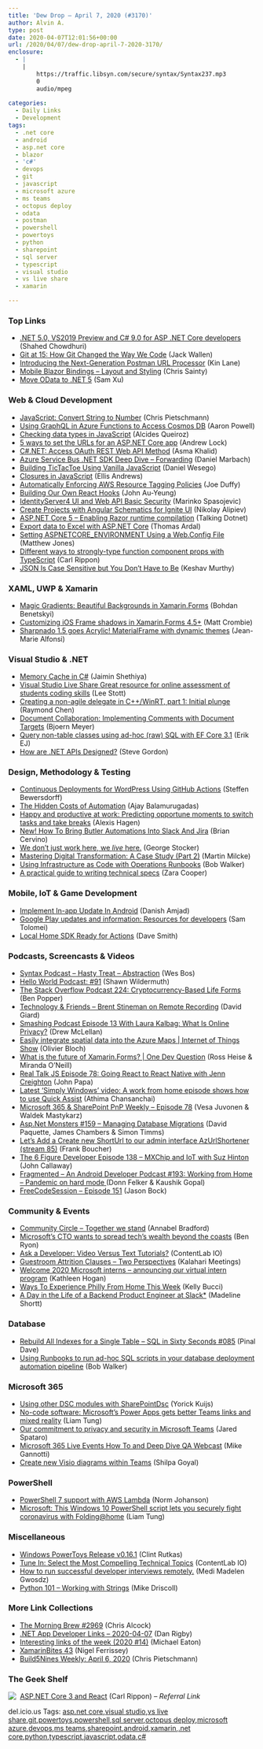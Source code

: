 ```yaml
---
title: 'Dew Drop – April 7, 2020 (#3170)'
author: Alvin A.
type: post
date: 2020-04-07T12:01:56+00:00
url: /2020/04/07/dew-drop-april-7-2020-3170/
enclosure:
  - |
    |
        https://traffic.libsyn.com/secure/syntax/Syntax237.mp3
        0
        audio/mpeg
        
categories:
  - Daily Links
  - Development
tags:
  - .net core
  - android
  - asp.net core
  - blazor
  - 'c#'
  - devops
  - git
  - javascript
  - microsoft azure
  - ms teams
  - octopus deploy
  - odata
  - postman
  - powershell
  - powertoys
  - python
  - sharepoint
  - sql server
  - typescript
  - visual studio
  - vs live share
  - xamarin

---
```

### <a name="top"></a>Top Links

  * <a href="https://wakeupandcode.com/net-5-0-vs2019-preview-and-c-9-0-for-asp-net-core-developers/" target="_blank" rel="noopener noreferrer">.NET 5.0, VS2019 Preview and C# 9.0 for ASP .NET Core developers</a> (Shahed Chowdhuri)
  * <a href="https://thenewstack.io/git-at-15-how-git-changed-the-way-we-code/" target="_blank" rel="noopener noreferrer">Git at 15: How Git Changed the Way We Code</a> (Jack Wallen)
  * <a href="https://blog.postman.com/2020/04/06/introducing-the-next-generation-postman-url-processor/" target="_blank" rel="noopener noreferrer">Introducing the Next-Generation Postman URL Processor</a> (Kin Lane)
  * <a href="https://chrissainty.com/mobile-blazor-bindings-layout-and-styling/" target="_blank" rel="noopener noreferrer">Mobile Blazor Bindings &#8211; Layout and Styling</a> (Chris Sainty)
  * <a href="https://devblogs.microsoft.com/odata/move-odata-to-net-5/" target="_blank" rel="noopener noreferrer">Move OData to .NET 5</a> (Sam Xu)



### <a name="web"></a>Web & Cloud Development

  * <a href="http://feedproxy.google.com/~r/crpietschmann/~3/7hAxU2ux6mw/javascript-convert-string-to-number" target="_blank" rel="noopener noreferrer">JavaScript: Convert String to Number</a> (Chris Pietschmann)
  * <a href="https://www.aaron-powell.com/posts/2020-04-07-using-graphql-in-azure-functions-to-access-cosmosdb/" target="_blank" rel="noopener noreferrer">Using GraphQL in Azure Functions to Access Cosmos DB</a> (Aaron Powell)
  * <a href="https://programmingwithmosh.com/javascript/checking-data-types-in-javascript/" target="_blank" rel="noopener noreferrer">Checking data types in JavaScript</a> (Alcides Queiroz)
  * <a href="https://andrewlock.net/5-ways-to-set-the-urls-for-an-aspnetcore-app/" target="_blank" rel="noopener noreferrer">5 ways to set the URLs for an ASP.NET Core app</a> (Andrew Lock)
  * <a href="https://www.asmak9.com/2020/04/cnet-access-oauth-rest-web-api-method.html" target="_blank" rel="noopener noreferrer">C#.NET: Access OAuth REST Web API Method</a> (Asma Khalid)
  * <a href="https://www.planetgeek.ch/2020/04/06/azure-service-bus-net-sdk-deep-dive-forwarding/" target="_blank" rel="noopener noreferrer">Azure Service Bus .NET SDK Deep Dive – Forwarding</a> (Daniel Marbach)
  * <a href="https://hackernoon.com/building-tictactoe-using-vanilla-javascript-kt2b32mp?source=rss" target="_blank" rel="noopener noreferrer">Building TicTacToe Using Vanilla JavaScript</a> (Daniel Wesego)
  * <a href="https://codeburst.io/closures-in-javascript-4c73c29538e1?source=rss----61061eb0c96b---4" target="_blank" rel="noopener noreferrer">Closures in JavaScript</a> (Ellis Andrews)
  * <a href="https://www.pulumi.com/blog/automatically-enforcing-aws-resource-tagging-policies/" target="_blank" rel="noopener noreferrer">Automatically Enforcing AWS Resource Tagging Policies</a> (Joe Duffy)
  * <a href="https://codeburst.io/building-our-own-react-hooks-c32bbd0f935d?source=rss----61061eb0c96b---4" target="_blank" rel="noopener noreferrer">Building Our Own React Hooks</a> (John Au-Yeung)
  * <a href="https://code-maze.com/identityserver4-ui-webapi-basic-security/" target="_blank" rel="noopener noreferrer">IdentityServer4 UI and Web API Basic Security</a> (Marinko Spasojevic)
  * <a href="https://www.infragistics.com/community/blogs/b/engineering/posts/angular_2d00_schematics_2d00_ignite_2d00_ui" target="_blank" rel="noopener noreferrer">Create Projects with Angular Schematics for Ignite UI</a> (Nikolay Alipiev)
  * <a href="https://www.talkingdotnet.com/asp-net-core-5-for-enabling-razor-runtime-compilation/" target="_blank" rel="noopener noreferrer">ASP.NET Core 5 – Enabling Razor runtime compilation</a> (Talking Dotnet)
  * <a href="https://blog.elmah.io/export-data-to-excel-with-asp-net-core/" target="_blank" rel="noopener noreferrer">Export data to Excel with ASP.NET Core</a> (Thomas Ardal)
  * <a href="http://feedproxy.google.com/~r/ExceptionNotFound/~3/9okIdDOThbY/" target="_blank" rel="noopener noreferrer">Setting ASPNETCORE_ENVIRONMENT Using a Web.Config File</a> (Matthew Jones)
  * <a href="https://www.carlrippon.com/Different-ways-to-strongly-type-function-component-props-with-typescript/" target="_blank" rel="noopener noreferrer">Different ways to strongly-type function component props with TypeScript</a> (Carl Rippon)
  * <a href="https://dzone.com/articles/json-is-case-sensitive-you-dont-have-to-be" target="_blank" rel="noopener noreferrer">JSON Is Case Sensitive but You Don&#8217;t Have to Be</a> (Keshav Murthy)



### <a name="silverlight"></a>XAML, UWP & Xamarin

  * <a href="https://devblogs.microsoft.com/xamarin/magic-gradients-xamarinforms/" target="_blank" rel="noopener noreferrer">Magic Gradients: Beautiful Backgrounds in Xamarin.Forms</a> (Bohdan Benetskyi)
  * <a href="https://xamarinhowto.com/customising-ios-frame-shadows-in-xamarin-forms-4-5/?utm_source=rss&utm_medium=rss&utm_campaign=customising-ios-frame-shadows-in-xamarin-forms-4-5" target="_blank" rel="noopener noreferrer">Customizing iOS Frame shadows in Xamarin.Forms 4.5+</a> (Matt Crombie)
  * <a href="https://www.sharpnado.com/sharpnado-goes-acrylic/" target="_blank" rel="noopener noreferrer">Sharpnado 1.5 goes Acrylic! MaterialFrame with dynamic themes</a> (Jean-Marie Alfonsi)



### <a name="dotnet"></a>Visual Studio & .NET

  * <a href="https://www.c-sharpcorner.com/article/memory-cache-in-c-sharp/" target="_blank" rel="noopener noreferrer">Memory Cache in C#</a> (Jaimin Shethiya)
  * <a href="https://techcommunity.microsoft.com/t5/educator-developer-blog/visual-studio-live-share-great-resource-for-online-assessment-of/ba-p/1287777" target="_blank" rel="noopener noreferrer">Visual Studio Live Share Great resource for online assessment of students coding skills</a> (Lee Stott)
  * <a href="https://devblogs.microsoft.com/oldnewthing/20200406-00/?p=103641" target="_blank" rel="noopener noreferrer">Creating a non-agile delegate in C++/WinRT, part 1: Initial plunge</a> (Raymond Chen)
  * <a href="https://www.textcontrol.com/blog/2020/04/06/implementing-comments-with-document-targets/" target="_blank" rel="noopener noreferrer">Document Collaboration: Implementing Comments with Document Targets</a> (Bjoern Meyer)
  * <a href="http://feedproxy.google.com/~r/ErikejBlogsAboutSqlCompactnetAndRelatedStuff/~3/8xyy4nu1c-Q/query-non-table-classes-using-ad-hoc.html" target="_blank" rel="noopener noreferrer">Query non-table classes using ad-hoc (raw) SQL with EF Core 3.1</a> (Erik EJ)
  * <a href="https://www.stevejgordon.co.uk/how-are-net-apis-designed" target="_blank" rel="noopener noreferrer">How are .NET APIs Designed?</a> (Steve Gordon)



### <a name="design"></a>Design, Methodology & Testing

  * <a href="https://css-tricks.com/continuous-deployments-for-wordpress-using-github-actions/" target="_blank" rel="noopener noreferrer">Continuous Deployments for WordPress Using GitHub Actions</a> (Steffen Bewersdorff)
  * <a href="https://www.stickyminds.com/article/hidden-costs-automation" target="_blank" rel="noopener noreferrer">The Hidden Costs of Automation</a> (Ajay Balamurugadas)
  * <a href="https://www.microsoft.com/en-us/research/blog/happy-and-productive-at-work-predicting-opportune-moments-to-switch-tasks-and-take-breaks/" target="_blank" rel="noopener noreferrer">Happy and productive at work: Predicting opportune moments to switch tasks and take breaks</a> (Alexis Hagen)
  * <a href="https://blog.trello.com/butler-automations-for-slack-jira" target="_blank" rel="noopener noreferrer">New! How To Bring Butler Automations Into Slack And Jira</a> (Brian Cervino)
  * <a href="https://georgestocker.com/2020/04/06/we-dont-just-work-here-we-live-here/?utm_source=rss&utm_medium=rss&utm_campaign=we-dont-just-work-here-we-live-here" target="_blank" rel="noopener noreferrer">We don’t just work here, we *live* here.</a> (George Stocker)
  * <a href="https://www.thoughtworks.com/insights/blog/mastering-digital-transformation-case-study-part-2" target="_blank" rel="noopener noreferrer">Mastering Digital Transformation: A Case Study (Part 2)</a> (Martin Milcke)
  * <a href="http://feedproxy.google.com/~r/OctopusDeploy/~3/xdPbgF-mr_Y/runbooks-with-infrastructure-as-code" target="_blank" rel="noopener noreferrer">Using Infrastructure as Code with Operations Runbooks</a> (Bob Walker)
  * <a href="https://stackoverflow.blog/2020/04/06/a-practical-guide-to-writing-technical-specs/" target="_blank" rel="noopener noreferrer">A practical guide to writing technical specs</a> (Zara Cooper)



### <a name="mobile"></a>Mobile, IoT & Game Development

  * <a href="https://android.jlelse.eu/implement-in-app-update-in-android-68892bd11e35?source=rss----8fca399d4de---4" target="_blank" rel="noopener noreferrer">Implement In-app Update In Android</a> (Danish Amjad)
  * <a href="http://feedproxy.google.com/~r/blogspot/hsDu/~3/K3XAf8CPenY/google-play-updates-and-information.html" target="_blank" rel="noopener noreferrer">Google Play updates and information: Resources for developers</a> (Sam Tolomei)
  * <a href="http://feedproxy.google.com/~r/GDBcode/~3/EdXEvEpFJco/local-home-sdk-ready-for-actions.html" target="_blank" rel="noopener noreferrer">Local Home SDK Ready for Actions</a> (Dave Smith)



### <a name="podcasts"></a>Podcasts, Screencasts & Videos

  * <a href="https://traffic.libsyn.com/secure/syntax/Syntax237.mp3" target="_blank" rel="noopener noreferrer">Syntax Podcast &#8211; Hasty Treat &#8211; Abstraction</a> (Wes Bos)
  * <a href="http://hwpod.libsyn.com/hello-world-podcast-91" target="_blank" rel="noopener noreferrer">Hello World Podcast: #91</a> (Shawn Wildermuth)
  * <a href="https://stackoverflow.blog/2020/04/07/podcast-224-cryptocurrency-based-life-forms/" target="_blank" rel="noopener noreferrer">The Stack Overflow Podcast 224: Cryptocurrency-Based Life Forms</a> (Ben Popper)
  * <a href="http://DavidGiard.com/2020/04/06/BrentStinemanOnRemoteRecording.aspx" target="_blank" rel="noopener noreferrer">Technology & Friends &#8211; Brent Stineman on Remote Recording</a> (David Giard)
  * <a href="https://www.smashingmagazine.com/2020/04/smashing-podcast-episode-13/" target="_blank" rel="noopener noreferrer">Smashing Podcast Episode 13 With Laura Kalbag: What Is Online Privacy?</a> (Drew McLellan)
  * <a href="https://channel9.msdn.com/Shows/Internet-of-Things-Show/Easily-integrate-spatial-data-into-the-Azure-Maps?WT.mc_id=DX_MVP4025064" target="_blank" rel="noopener noreferrer">Easily integrate spatial data into the Azure Maps | Internet of Things Show</a> (Olivier Bloch)
  * <a href="https://channel9.msdn.com/Blogs/One-Dev-Minute/What-is-the-future-of-XamarinForms--One-Dev-Question?WT.mc_id=DX_MVP4025064" target="_blank" rel="noopener noreferrer">What is the future of Xamarin.Forms? | One Dev Question</a> (Ross Heise & Miranda O&#8217;Neill)
  * <a href="https://realtalkjavascript.simplecast.com/episodes/episode-78-going-react-to-react-native-with-jenn-creighton-x_UMzGUl" target="_blank" rel="noopener noreferrer">Real Talk JS Episode 78: Going React to React Native with Jenn Creighton</a> (John Papa)
  * <a href="https://blogs.windows.com/windowsexperience/2020/04/06/latest-simply-windows-video-a-work-from-home-episode-shows-how-to-use-quick-assist/?WT.mc_id=DX_MVP4025064" target="_blank" rel="noopener noreferrer">Latest ‘Simply Windows’ video: A work from home episode shows how to use Quick Assist</a> (Athima Chansanchai)
  * <a href="https://developer.microsoft.com/en-us/sharepoint/blogs/microsoft-365-sharepoint-pnp-weekly-episode-78/" target="_blank" rel="noopener noreferrer">Microsoft 365 & SharePoint PnP Weekly – Episode 78</a> (Vesa Juvonen & Waldek Mastykarz)
  * <a href="http://www.youtube.com/watch?v=Fzm8b9WiIiA" target="_blank" rel="noopener noreferrer">Asp.Net Monsters #159 &#8211; Managing Database Migrations</a> (David Paquette, James Chambers & Simon Timms)
  * <a href="http://www.youtube.com/watch?v=f1ZGa4ZX1Dw" target="_blank" rel="noopener noreferrer">Let&#8217;s Add a Create new ShortUrl to our admin interface AzUrlShortener (stream 85)</a> (Frank Boucher)
  * <a href="https://6figuredev.com/podcast/episode-138-mxchip-and-iot-with-suz-hinton/" target="_blank" rel="noopener noreferrer">The 6 Figure Developer Episode 138 – MXChip and IoT with Suz Hinton</a> (John Callaway)
  * <a href="https://fragmentedpodcast.com/episodes/193/" target="_blank" rel="noopener noreferrer">Fragmented &#8211; An Android Developer Podcast #193: Working from Home &#8211; Pandemic on hard mode </a> (Donn Felker & Kaushik Gopal)
  * <a href="http://www.youtube.com/watch?v=X2g5f5_nh58" target="_blank" rel="noopener noreferrer">FreeCodeSession &#8211; Episode 151</a> (Jason Bock)



### <a name="events"></a>Community & Events

  * <a href="https://www.red-gate.com/blog/redgate-events/community-circle-together-we-stand" target="_blank" rel="noopener noreferrer">Community Circle – Together we stand</a> (Annabel Bradford)
  * <a href="https://www.fastcompany.com/90485120/microsofts-cto-wants-to-spread-big-techs-wealth-to-the-heartland" target="_blank" rel="noopener noreferrer">Microsoft’s CTO wants to spread tech’s wealth beyond the coasts</a> (Ben Ryon)
  * <a href="https://developermedia.com/video-versus-text-tutorials/" target="_blank" rel="noopener noreferrer">Ask a Developer: Video Versus Text Tutorials?</a> (ContentLab IO)
  * <a href="https://www.kalaharimeetingsblog.com/bloghome/guestroom-attrition-clauses-two-perspectives" target="_blank" rel="noopener noreferrer">Guestroom Attrition Clauses – Two Perspectives</a> (Kalahari Meetings)
  * <a href="https://blogs.microsoft.com/blog/2020/04/06/welcome-2020-microsoft-interns-announcing-our-virtual-intern-program/" target="_blank" rel="noopener noreferrer">Welcome 2020 Microsoft interns – announcing our virtual intern program</a> (Kathleen Hogan)
  * <a href="https://www.uwishunu.com/2020/04/ways-to-experience-philly-from-home-this-week/" target="_blank" rel="noopener noreferrer">Ways To Experience Philly From Home This Week</a> (Kelly Bucci)
  * <a href="https://slack.engineering/a-day-in-the-life-of-a-backend-product-engineer-at-slack-e786a8a08fc4?source=rss----58820b6d8904---4" target="_blank" rel="noopener noreferrer">A Day in the Life of a Backend Product Engineer at Slack*</a> (Madeline Shortt)



### <a name="sql"></a>Database

  * <a href="https://blog.sqlauthority.com/2020/04/07/rebuild-all-indexes-for-a-single-table-sql-in-sixty-seconds-085/" target="_blank" rel="noopener noreferrer">Rebuild All Indexes for a Single Table – SQL in Sixty Seconds #085</a> (Pinal Dave)
  * <a href="http://feedproxy.google.com/~r/OctopusDeploy/~3/36kQ_2iZMWk/database-deployment-automation-adhoc-scripts-with-runbooks" target="_blank" rel="noopener noreferrer">Using Runbooks to run ad-hoc SQL scripts in your database deployment automation pipeline</a> (Bob Walker)



### Microsoft 365<a name="sp"></a>

  * <a href="https://techcommunity.microsoft.com/t5/sharepointdsc/using-other-dsc-modules-with-sharepointdsc/ba-p/1287760" target="_blank" rel="noopener noreferrer">Using other DSC modules with SharePointDsc</a> (Yorick Kuijs)
  * <a href="https://www.zdnet.com/article/no-code-software-microsofts-power-apps-gets-better-teams-links-and-mixed-reality/#ftag=RSSbaffb68" target="_blank" rel="noopener noreferrer">No-code software: Microsoft&#8217;s Power Apps gets better Teams links and mixed reality</a> (Liam Tung)
  * <a href="https://www.microsoft.com/en-us/microsoft-365/blog/2020/04/06/microsofts-commitment-privacy-security-microsoft-teams/" target="_blank" rel="noopener noreferrer">Our commitment to privacy and security in Microsoft Teams</a> (Jared Spataro)
  * <a href="https://techcommunity.microsoft.com/t5/healthcare-and-life-sciences/microsoft-365-live-events-how-to-and-deep-dive-qa-webcast/ba-p/1286183" target="_blank" rel="noopener noreferrer">Microsoft 365 Live Events How To and Deep Dive QA Webcast</a> (Mike Gannotti)
  * <a href="https://techcommunity.microsoft.com/t5/visio-blog/create-new-visio-diagrams-within-teams/ba-p/1282254" target="_blank" rel="noopener noreferrer">Create new Visio diagrams within Teams</a> (Shilpa Goyal)



### <a name="ps"></a>PowerShell

  * <a href="http://feedproxy.google.com/~r/AwsDeveloperBlog/~3/tXZGii1EJB8/" target="_blank" rel="noopener noreferrer">PowerShell 7 support with AWS Lambda</a> (Norm Johanson)
  * <a href="https://www.zdnet.com/article/microsoft-this-windows-10-powershell-script-lets-you-securely-fight-coronavirus-with-foldinghome/#ftag=RSSbaffb68" target="_blank" rel="noopener noreferrer">Microsoft: This Windows 10 PowerShell script lets you securely fight coronavirus with Folding@home</a> (Liam Tung)



### <a name="misc"></a>Miscellaneous

  * <a href="https://github.com/microsoft/PowerToys/releases/tag/v0.16.1" target="_blank" rel="noopener noreferrer">Windows PowerToys Release v0.16.1</a> (Clint Rutkas)
  * <a href="https://developermedia.com/selecting-technical-topics/" target="_blank" rel="noopener noreferrer">Tune In: Select the Most Compelling Technical Topics</a> (ContentLab IO)
  * <a href="https://stackoverflow.blog/2020/04/06/how-to-run-successful-developer-interviews-remotely/" target="_blank" rel="noopener noreferrer">How to run successful developer interviews remotely.</a> (Medi Madelen Gwosdz)
  * <a href="https://www.blog.pythonlibrary.org/2020/04/07/python-101-working-with-strings/" target="_blank" rel="noopener noreferrer">Python 101 – Working with Strings</a> (Mike Driscoll)



### <a name="links"></a>More Link Collections

  * <a href="http://feedproxy.google.com/~r/ReflectivePerspective/~3/4CyT_GegiQg/" target="_blank" rel="noopener noreferrer">The Morning Brew #2969</a> (Chris Alcock)
  * <a href="https://links.danrigby.com/2020/04/app-developer-links-2020-04-07/" target="_blank" rel="noopener noreferrer">.NET App Developer Links &#8211; 2020-04-07</a> (Dan Rigby)
  * <a href="https://samestuffdifferentday.com/2020/04/06/interesting-links-of-the-week-2020-14/" target="_blank" rel="noopener noreferrer">Interesting links of the week (2020 #14)</a> (Michael Eaton)
  * <a href="https://xamarininsider.com/2020/04/07/xamarinbites-43/" target="_blank" rel="noopener noreferrer">XamarinBites 43</a> (Nigel Ferrissey)
  * <a href="https://build5nines.com/build5nines-weekly-april-6-2020/" target="_blank" rel="noopener noreferrer">Build5Nines Weekly: April 6, 2020</a> (Chris Pietschmann)



### <a name="shelf"></a>The Geek Shelf

<img decoding="async" align="left" style="margin: 0px 4px 10px 0px; border: 0px currentcolor; border-image: none; float: left; display: inline; background-image: none;" src="https://m.media-amazon.com/images/I/81CZmEmpYHL._AC_UY218_ML3_.jpg" border="0" /> &nbsp;<a href="https://www.amazon.com/ASP-NET-Core-React-Hands-development-ebook/dp/B082DHVG3W/?tag=amavin-20" target="_blank" rel="noopener noreferrer">ASP.NET Core 3 and React</a> (Carl Rippon) _&#8211; Referral Link_











<div class="wlWriterEditableSmartContent" id="scid:77ECF5F8-D252-44F5-B4EB-D463C5396A79:72a24869-1fc3-43e2-b7bb-93d7991c5c98" style="margin: 0px; padding: 0px; float: none; display: inline;">
  del.icio.us Tags: <a href="http://del.icio.us/popular/asp.net+core" rel="tag">asp.net core</a>,<a href="http://del.icio.us/popular/visual+studio" rel="tag">visual studio</a>,<a href="http://del.icio.us/popular/vs+live+share" rel="tag">vs live share</a>,<a href="http://del.icio.us/popular/git" rel="tag">git</a>,<a href="http://del.icio.us/popular/powertoys" rel="tag">powertoys</a>,<a href="http://del.icio.us/popular/powershell" rel="tag">powershell</a>,<a href="http://del.icio.us/popular/sql+server" rel="tag">sql server</a>,<a href="http://del.icio.us/popular/octopus+deploy" rel="tag">octopus deploy</a>,<a href="http://del.icio.us/popular/microsoft+azure" rel="tag">microsoft azure</a>,<a href="http://del.icio.us/popular/devops" rel="tag">devops</a>,<a href="http://del.icio.us/popular/ms+teams" rel="tag">ms teams</a>,<a href="http://del.icio.us/popular/sharepoint" rel="tag">sharepoint</a>,<a href="http://del.icio.us/popular/android" rel="tag">android</a>,<a href="http://del.icio.us/popular/xamarin" rel="tag">xamarin</a>,<a href="http://del.icio.us/popular/.net+core" rel="tag">.net core</a>,<a href="http://del.icio.us/popular/python" rel="tag">python</a>,<a href="http://del.icio.us/popular/typescript" rel="tag">typescript</a>,<a href="http://del.icio.us/popular/javascript" rel="tag">javascript</a>,<a href="http://del.icio.us/popular/odata" rel="tag">odata</a>,<a href="http://del.icio.us/popular/c%23" rel="tag">c#</a>
</div>